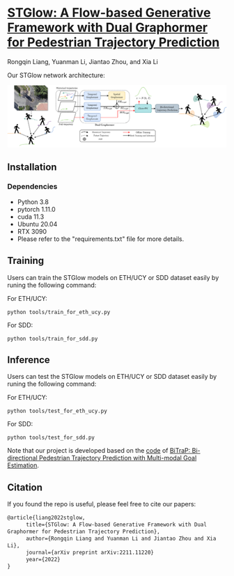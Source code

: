 # [STGlow: A Flow-based Generative Framework with Dual Graphormer for Pedestrian Trajectory Prediction](https://arxiv.org/abs/2211.11220)
Rongqin Liang, Yuanman Li, Jiantao Zhou, and Xia Li

Our STGlow network architecture:

<img src="figures/STGlow.png" width="1000">

## Installation
### Dependencies
 - Python 3.8
 - pytorch 1.11.0
 - cuda 11.3
 - Ubuntu 20.04
 - RTX 3090
 - Please refer to the "requirements.txt" file for more details.

## Training
Users can train the STGlow models on ETH/UCY or SDD dataset easily by runing the following command:

For ETH/UCY:
```
python tools/train_for_eth_ucy.py 
```

For SDD:
```
python tools/train_for_sdd.py 
```

## Inference 
Users can test the STGlow models on ETH/UCY or SDD dataset easily by runing the following command:

For ETH/UCY:
```
python tools/test_for_eth_ucy.py 
```

For SDD:
```
python tools/test_for_sdd.py 
```

Note that our project is developed based on the [code](https://github.com/umautobots/bidireaction-trajectory-prediction) of [BiTraP: Bi-directional Pedestrian Trajectory Prediction with Multi-modal Goal Estimation](https://arxiv.org/abs/2007.14558).

## Citation

If you found the repo is useful, please feel free to cite our papers:
```
@article{liang2022stglow,
      title={STGlow: A Flow-based Generative Framework with Dual Graphormer for Pedestrian Trajectory Prediction}, 
      author={Rongqin Liang and Yuanman Li and Jiantao Zhou and Xia Li},
      journal={arXiv preprint arXiv:2211.11220}
      year={2022}
}

```
